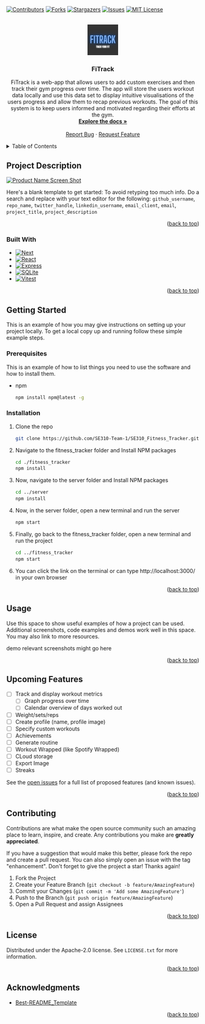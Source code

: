 <!-- Improved compatibility of back to top link: See: https://github.com/othneildrew/Best-README-Template/pull/73 -->
<a id="readme-top"></a>
<!--
*** Thanks for checking out the Best-README-Template. If you have a suggestion
*** that would make this better, please fork the repo and create a pull request
*** or simply open an issue with the tag "enhancement".
*** Don't forget to give the project a star!
*** Thanks again! Now go create something AMAZING! :D
-->



<!-- PROJECT SHIELDS -->
<!--
*** I'm using markdown "reference style" links for readability.
*** Reference links are enclosed in brackets [ ] instead of parentheses ( ).
*** See the bottom of this document for the declaration of the reference variables
*** for contributors-url, forks-url, etc. This is an optional, concise syntax you may use.
*** https://www.markdownguide.org/basic-syntax/#reference-style-links
-->
[![Contributors][contributors-shield]][contributors-url]
[![Forks][forks-shield]][forks-url]
[![Stargazers][stars-shield]][stars-url]
[![Issues][issues-shield]][issues-url]
[![MIT License][license-shield]][license-url]



<!-- PROJECT LOGO -->
<br />
<div align="center">
  <a href="https://github.com/SE310-Team-1/SE310_Fitness_Tracker">
    <img src="images/logo.png" alt="Logo" width="80" height="80">
  </a>

<h3 align="center">FiTrack</h3>

  <p align="center">
    FiTrack is a web-app that allows users to add custom exercises and then track their gym progress over time. The app will store the users workout data locally and use this data set to display intuitive visualisations of the users progress and allow them to recap previous workouts. The goal of this system is to keep users informed and motivated regarding their efforts at the gym.
    <br />
    <a href="https://github.com/SE310-Team-1/SE310_Fitness_Tracker"><strong>Explore the docs »</strong></a>
    <br />
    <br />
    <a href="https://github.com/SE310-Team-1/SE310_Fitness_Tracker/issues/new?labels=bug&template=bug-report---.md">Report Bug</a>
    ·
    <a href="https://github.com/SE310-Team-1/SE310_Fitness_Tracker/issues/new?labels=enhancement&template=feature-request---.md">Request Feature</a>
  </p>
</div>



<!-- TABLE OF CONTENTS -->
<details>
  <summary>Table of Contents</summary>
  <ol>
    <li>
      <a href="#Project Description">Project Description</a>
      <ul>
        <li><a href="#built-with">Built With</a></li>
      </ul>
    </li>
    <li>
      <a href="#getting-started">Getting Started</a>
      <ul>
        <li><a href="#prerequisites">Prerequisites</a></li>
        <li><a href="#installation">Installation</a></li>
      </ul>
    </li>
    <li><a href="#usage">Usage</a></li>
    <li><a href="#roadmap">Roadmap</a></li>
    <li><a href="#contributing">Contributing</a></li>
    <li><a href="#license">License</a></li>
    <li><a href="#acknowledgments">Acknowledgments</a></li>
  </ol>
</details>



<!-- Project Description -->
## Project Description

[![Product Name Screen Shot][product-screenshot]](https://example.com)

Here's a blank template to get started: To avoid retyping too much info. Do a search and replace with your text editor for the following: `github_username`, `repo_name`, `twitter_handle`, `linkedin_username`, `email_client`, `email`, `project_title`, `project_description`

<p align="right">(<a href="#readme-top">back to top</a>)</p>



### Built With

* [![Next][Next.js]][Next-url]
* [![React][React.js]][React-url]
* [![Express][Express.js]][Express-url]
* [![SQLite][SQLite.js]][SQLite-url]
* [![Vitest][Vitest.js]][Vitest-url]

<p align="right">(<a href="#readme-top">back to top</a>)</p>


<!-- GETTING STARTED -->
## Getting Started

This is an example of how you may give instructions on setting up your project locally.
To get a local copy up and running follow these simple example steps.

### Prerequisites

This is an example of how to list things you need to use the software and how to install them.
* npm
  ```sh
  npm install npm@latest -g
  ```

### Installation

1. Clone the repo
   ```sh
   git clone https://github.com/SE310-Team-1/SE310_Fitness_Tracker.git
   ```
2. Navigate to the fitness_tracker folder and Install NPM packages
   ```sh
   cd ./fitness_tracker
   npm install
   ```
3. Now, navigate to the server folder and Install NPM packages
   ```sh
   cd ../server
   npm install
   ```
4. Now, in the server folder, open a new terminal and run the server 
   ```sh
   npm start
   ```
5. Finally, go back to the fitness_tracker folder, open a new terminal and run the project 
   ```sh
   cd ../fitness_tracker
   npm start
   ```
6. You can click the link on the terminal or can type http://localhost:3000/ in your own browser

<p align="right">(<a href="#readme-top">back to top</a>)</p>


<!-- USAGE EXAMPLES -->
## Usage

Use this space to show useful examples of how a project can be used. Additional screenshots, code examples and demos work well in this space. You may also link to more resources.

demo relevant screenshots might go here

<p align="right">(<a href="#readme-top">back to top</a>)</p>



<!-- ROADMAP -->
## Upcoming Features

- [ ] Track and display workout metrics
    - [ ] Graph progress over time
    - [ ] Calendar overview of days worked out
- [ ] Weight/sets/reps
- [ ] Create profile (name, profile image)
- [ ] Specify custom workouts
- [ ] Achievements
- [ ] Generate routine
- [ ] Workout Wrapped (like Spotify Wrapped)
- [ ] CLoud storage
- [ ] Export Image
- [ ] Streaks

See the [open issues](https://github.com/SE310-Team-1/SE310_Fitness_Tracker/issues) for a full list of proposed features (and known issues).

<p align="right">(<a href="#readme-top">back to top</a>)</p>



<!-- CONTRIBUTING -->
## Contributing

Contributions are what make the open source community such an amazing place to learn, inspire, and create. Any contributions you make are **greatly appreciated**.

If you have a suggestion that would make this better, please fork the repo and create a pull request. You can also simply open an issue with the tag "enhancement".
Don't forget to give the project a star! Thanks again!

1. Fork the Project
2. Create your Feature Branch (`git checkout -b feature/AmazingFeature`)
3. Commit your Changes (`git commit -m 'Add some AmazingFeature'`)
4. Push to the Branch (`git push origin feature/AmazingFeature`)
5. Open a Pull Request and assign Assignees

<p align="right">(<a href="#readme-top">back to top</a>)</p>



<!-- LICENSE -->
## License

Distributed under the Apache-2.0 license. See `LICENSE.txt` for more information.

<p align="right">(<a href="#readme-top">back to top</a>)</p>



<!-- ACKNOWLEDGMENTS -->
## Acknowledgments

* [Best-README_Template](https://github.com/othneildrew/Best-README-Template?tab=readme-ov-file)

<p align="right">(<a href="#readme-top">back to top</a>)</p>



<!-- MARKDOWN LINKS & IMAGES -->
<!-- https://www.markdownguide.org/basic-syntax/#reference-style-links -->
[contributors-shield]: https://img.shields.io/github/contributors/SE310-Team-1/SE310_Fitness_Tracker.svg?style=for-the-badge
[contributors-url]: https://github.com/SE310-Team-1/SE310_Fitness_Tracker/graphs/contributors
[forks-shield]: https://img.shields.io/github/forks/SE310-Team-1/SE310_Fitness_Tracker.svg?style=for-the-badge
[forks-url]: https://github.com/SE310-Team-1/SE310_Fitness_Tracker/network/members
[stars-shield]: https://img.shields.io/github/stars/SE310-Team-1/SE310_Fitness_Tracker.svg?style=for-the-badge
[stars-url]: https://github.com/SE310-Team-1/SE310_Fitness_Tracker/stargazers
[issues-shield]: https://img.shields.io/github/issues/SE310-Team-1/SE310_Fitness_Tracker.svg?style=for-the-badge
[issues-url]: https://github.com/SE310-Team-1/SE310_Fitness_Tracker/issues
[license-shield]: https://img.shields.io/github/license/SE310-Team-1/SE310_Fitness_Tracker.svg?style=for-the-badge
[license-url]: https://github.com/SE310-Team-1/SE310_Fitness_Tracker/blob/master/LICENSE.txt
[linkedin-shield]: https://img.shields.io/badge/-LinkedIn-black.svg?style=for-the-badge&logo=linkedin&colorB=555
[product-screenshot]: images/screenshot.png
[Next.js]: https://img.shields.io/badge/next.js-000000?style=for-the-badge&logo=nextdotjs&logoColor=white
[Next-url]: https://nextjs.org/
[React.js]: https://img.shields.io/badge/React-20232A?style=for-the-badge&logo=react&logoColor=61DAFB
[React-url]: https://reactjs.org/
[Express.js]: https://img.shields.io/badge/Express.js-000000?logo=express&logoColor=fff&style=flat
[Express-url]: https://expressjs.com/
[SQLite.js]: https://img.shields.io/badge/SQLite-07405E?style=flat&compact=true&logo=sqlite&logoColor=white
[SQLite-url]: https://www.sqlite.org/
[Vitest.js]: https://img.shields.io/badge/vitest-6E9F18?style=for-the-badge&logo=vitest&logoColor=white
[Vitest-url]: https://vitest.dev/

